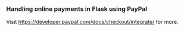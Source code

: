 ### Handling online payments in Flask using PayPal
Visit https://developer.paypal.com/docs/checkout/integrate/ for more.